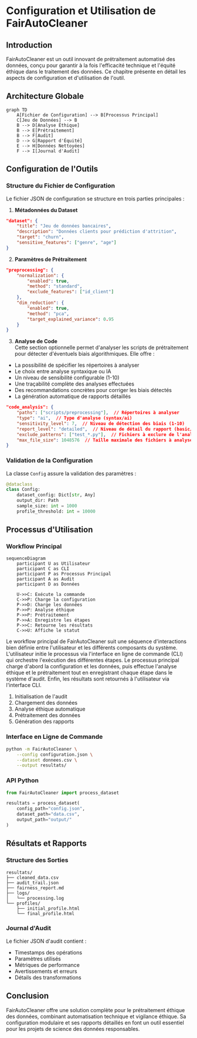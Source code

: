 # Configuration et Utilisation de FairAutoCleaner

## Introduction
FairAutoCleaner est un outil innovant de prétraitement automatisé des données, conçu pour garantir à la fois l'efficacité technique et l'équité éthique dans le traitement des données. Ce chapitre présente en détail les aspects de configuration et d'utilisation de l'outil.

## Architecture Globale
```mermaid
graph TD
    A[Fichier de Configuration] --> B[Processus Principal]
    C[Jeu de Données] --> B
    B --> D[Analyse Éthique]
    B --> E[Prétraitement]
    B --> F[Audit]
    D --> G[Rapport d'Équité]
    E --> H[Données Nettoyées]
    F --> I[Journal d'Audit]
```

## Configuration de l'Outils

### Structure du Fichier de Configuration
Le fichier JSON de configuration se structure en trois parties principales :

1. **Métadonnées du Dataset**
```json
"dataset": {
    "title": "Jeu de données bancaires",
    "description": "Données clients pour prédiction d'attrition",
    "target": "churn",
    "sensitive_features": ["genre", "age"]
}
```

2. **Paramètres de Prétraitement**
```json
"preprocessing": {
    "normalization": {
        "enabled": true,
        "method": "standard",
        "exclude_features": ["id_client"]
    },
    "dim_reduction": {
        "enabled": true,
        "method": "pca",
        "target_explained_variance": 0.95
    }
}
```

3. **Analyse de Code**  
Cette section optionnelle permet d'analyser les scripts de prétraitement pour détecter d'éventuels biais algorithmiques. Elle offre :
- La possibilité de spécifier les répertoires à analyser
- Le choix entre analyse syntaxique ou IA
- Un niveau de sensibilité configurable (1-10)
- Une traçabilité complète des analyses effectuées
- Des recommandations concrètes pour corriger les biais détectés
- La génération automatique de rapports détaillés
```json
"code_analysis": {
    "paths": ["scripts/preprocessing"],  // Répertoires à analyser
    "type": "ai",  // Type d'analyse (syntax/ai)
    "sensitivity_level": 7,  // Niveau de détection des biais (1-10)
    "report_level": "detailed",  // Niveau de détail du rapport (basic/detailed)
    "exclude_patterns": ["test_*.py"],  // Fichiers à exclure de l'analyse
    "max_file_size": 1048576  // Taille maximale des fichiers à analyser (1MB par défaut)
}
```

### Validation de la Configuration
La classe `Config` assure la validation des paramètres :
```python
@dataclass
class Config:
    dataset_config: Dict[str, Any]
    output_dir: Path
    sample_size: int = 1000
    profile_threshold: int = 10000
```

## Processus d'Utilisation

### Workflow Principal
```mermaid
sequenceDiagram
    participant U as Utilisateur
    participant C as CLI
    participant P as Processus Principal
    participant A as Audit
    participant D as Données
    
    U->>C: Exécute la commande
    C->>P: Charge la configuration
    P->>D: Charge les données
    P->>P: Analyse éthique
    P->>P: Prétraitement
    P->>A: Enregistre les étapes
    P->>C: Retourne les résultats
    C->>U: Affiche le statut
```

Le workflow principal de FairAutoCleaner suit une séquence d'interactions bien définie entre l'utilisateur et les différents composants du système. L'utilisateur initie le processus via l'interface en ligne de commande (CLI) qui orchestre l'exécution des différentes étapes. Le processus principal charge d'abord la configuration et les données, puis effectue l'analyse éthique et le prétraitement tout en enregistrant chaque étape dans le système d'audit. Enfin, les résultats sont retournés à l'utilisateur via l'interface CLI.

1. Initialisation de l'audit
2. Chargement des données
3. Analyse éthique automatique
4. Prétraitement des données
5. Génération des rapports

### Interface en Ligne de Commande
```bash
python -m FairAutoCleaner \
    --config configuration.json \
    --dataset donnees.csv \
    --output resultats/
```

### API Python
```python
from FairAutoCleaner import process_dataset

resultats = process_dataset(
    config_path="config.json",
    dataset_path="data.csv", 
    output_path="output/"
)
```

## Résultats et Rapports

### Structure des Sorties
```
resultats/
├── cleaned_data.csv
├── audit_trail.json
├── fairness_report.md
├── logs/
│   └── processing.log
└── profiles/
    ├── initial_profile.html
    └── final_profile.html
```

### Journal d'Audit
Le fichier JSON d'audit contient :
- Timestamps des opérations
- Paramètres utilisés
- Métriques de performance
- Avertissements et erreurs
- Détails des transformations

## Conclusion
FairAutoCleaner offre une solution complète pour le prétraitement éthique des données, combinant automatisation technique et vigilance éthique. Sa configuration modulaire et ses rapports détaillés en font un outil essentiel pour les projets de science des données responsables.
